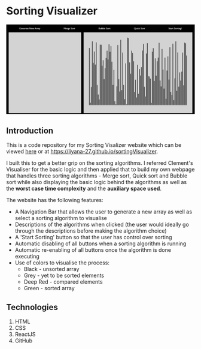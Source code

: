 # Sorting Visualizer
![Screenshot of the webpage](/assets/sortingvis.png "SortingVisualizer SS")

## Introduction

This is a code repository for my Sorting Visalizer website which can be viewed [here](https://liyana-27.github.io/sortingVisualizer) or at <https://liyana-27.github.io/sortingVisualizer>.

I built this to get a better grip on the sorting algorithms. I referred Clement's Visualiser for the basic logic and then applied that to build my own webpage that handles three sorting algorithms - Merge sort, Quick sort and Bubble sort while also displaying the basic logic behind the algorithms as well as the **worst case time complexity** and the **auxiliary space used**.

The website has the following features:

- A Navigation Bar that allows the user to generate a new array as well as select a sorting algorithm to visualise
- Descriptions of the algorithms when clicked (the user would ideally go through the descriptions before making the algorithm choice)
- A 'Start Sorting' button so that the user has control over sorting
- Automatic disabling of all buttons when a sorting algorithm is running
- Automatic re-enabling of all buttons once the algorithm is done executing
- Use of colors to visualise the process:
  - Black - unsorted array
  - Grey - yet to be sorted elements
  - Deep Red - compared elements
  - Green - sorted array

## Technologies

1. HTML
2. CSS
3. ReactJS
4. GitHub
